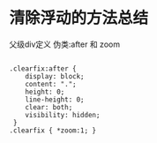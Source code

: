 
# 清除浮动的方法总结



父级div定义 伪类:after 和 zoom

```

.clearfix:after {
    display: block;
    content: ".";
    height: 0;
    line-height: 0;
    clear: both;
    visibility: hidden;
 }
.clearfix { *zoom:1; } 
```
